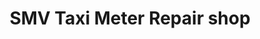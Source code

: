 ---
title: "SMV Taxi Meter Repair shop"
url: /quezon-city/smv-taxi-meter-repair-shop/
shop: Allgemein
---